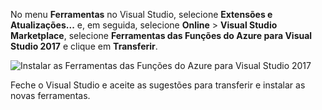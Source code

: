 No menu **Ferramentas** no Visual Studio, selecione **Extensões e Atualizações...** e, em seguida, selecione **Online** > **Visual Studio Marketplace**, selecione **Ferramentas das Funções do Azure para Visual Studio 2017** e clique em **Transferir**.
 
![Instalar as Ferramentas das Funções do Azure para Visual Studio 2017](./media/functions-install-vstools/functions-vstools-install.png)

Feche o Visual Studio e aceite as sugestões para transferir e instalar as novas ferramentas. 